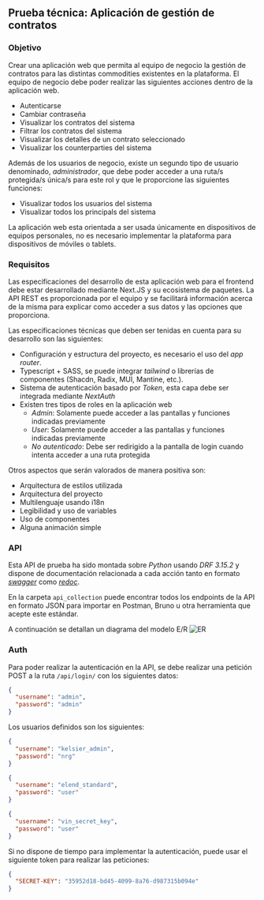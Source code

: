 ## Prueba técnica: Aplicación de gestión de contratos

### Objetivo

Crear una aplicación web que permita al equipo de negocio la gestión de contratos para las distintas commodities
existentes en la plataforma. El equipo de negocio debe poder realizar las siguientes acciones dentro de la aplicación web.

- Autenticarse
- Cambiar contraseña
- Visualizar los contratos del sistema
- Filtrar los contratos del sistema
- Visualizar los detalles de un contrato seleccionado
- Visualizar los counterparties del sistema

Además de los usuarios de negocio, existe un segundo tipo de usuario denominado, _administrador_, que debe poder acceder a una ruta/s protegida/s única/s para este rol y que le proporcione las siguientes funciones:

- Visualizar todos los usuarios del sistema
- Visualizar todos los principals del sistema

La aplicación web esta orientada a ser usada únicamente en dispositivos de equipos personales, no es necesario
implementar la plataforma para dispositivos de móviles o tablets.

### Requisitos

Las especificaciones del desarrollo de esta aplicación web para el frontend debe estar desarrollado mediante Next.JS
y su ecosistema de paquetes. La API REST es proporcionada por el equipo y se facilitará información acerca de la misma para explicar como acceder a sus datos y las opciones que proporciona.

Las especificaciones técnicas que deben ser tenidas en cuenta para su desarrollo son las siguientes:

- Configuración y estructura del proyecto, es necesario el uso del _app router_.
- Typescript + SASS, se puede integrar _tailwind_ o librerías de componentes (Shacdn, Radix, MUI, Mantine, etc.).
- Sistema de autenticación basado por _Token_, esta capa debe ser integrada mediante _NextAuth_
- Existen tres tipos de roles en la aplicación web
  - _Admin_: Solamente puede acceder a las pantallas y funciones indicadas previamente
  - _User_: Solamente puede acceder a las pantallas y funciones indicadas previamente
  - _No autenticado_: Debe ser redirigido a la pantalla de login cuando intenta acceder a una ruta protegida

Otros aspectos que serán valorados de manera positiva son:

- Arquitectura de estilos utilizada
- Arquitectura del proyecto
- Multilenguaje usando i18n
- Legibilidad y uso de variables
- Uso de componentes
- Alguna animación simple

### API

Esta API de prueba ha sido montada sobre _Python_ usando _DRF 3.15.2_ y dispone de documentación relacionada a cada acción
tanto en formato [_swagger_](http://178.33.249.178:8002/api/schema/swagger-ui/) como [_redoc_](http://178.33.249.178:8002/api/schema/redoc/).

En la carpeta `api_collection` puede encontrar todos los endpoints de la API en formato JSON para importar en
Postman, Bruno u otra herramienta que acepte este estándar.

A continuación se detallan un diagrama del modelo E/R
![ER](resources/ER.png)

### Auth

Para poder realizar la autenticación en la API, se debe realizar una petición POST a la ruta `/api/login/` con los
siguientes datos:

```json
{
  "username": "admin",
  "password": "admin"
}
```

Los usuarios definidos son los siguientes:

```json
{
  "username": "kelsier_admin",
  "password": "nrg"
}
```

```json
{
  "username": "elend_standard",
  "password": "user"
}
```

```json
{
  "username": "vin_secret_key",
  "password": "user"
}
```

Si no dispone de tiempo para implementar la autenticación, puede usar el siguiente token para realizar las peticiones:

```json
{
  "SECRET-KEY": "35952d18-bd45-4099-8a76-d987315b094e"
}
```
